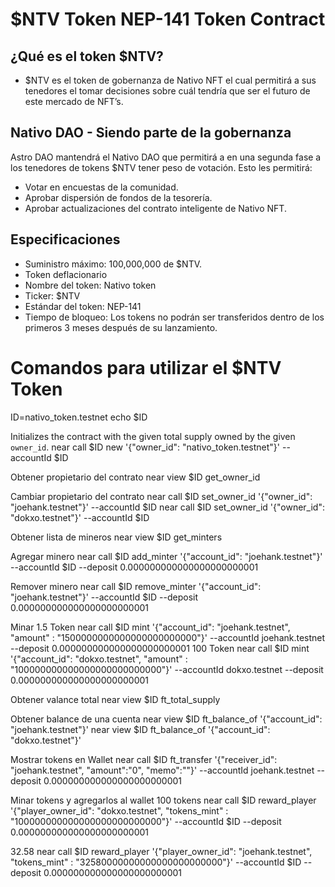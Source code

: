 # $NTV Token NEP-141 Token Contract

## ¿Qué es el token $NTV?

* $NTV es el token de gobernanza de Nativo NFT el cual permitirá a sus tenedores el tomar decisiones sobre cuál tendría que ser el futuro de este mercado de NFT’s.

## Nativo DAO - Siendo parte de la gobernanza
Astro DAO mantendrá el Nativo DAO que permitirá a en una segunda fase a los tenedores de tokens $NTV tener peso de votación. Esto les permitirá:
* Votar en encuestas de la comunidad.
* Aprobar dispersión de fondos de la tesorería.
* Aprobar actualizaciones del contrato inteligente de Nativo NFT.

## Especificaciones
* Suministro máximo: 100,000,000 de $NTV.
* Token deflacionario
* Nombre del token: Nativo token
* Ticker: $NTV
* Estándar del token: NEP-141
* Tiempo de bloqueo: Los tokens no podrán ser transferidos dentro de los primeros 3 meses después de su lanzamiento.

# Comandos para utilizar el $NTV Token

ID=nativo_token.testnet
echo $ID

Initializes the contract with the given total supply owned by the given `owner_id`.
near call $ID new '{"owner_id": "nativo_token.testnet"}' --accountId $ID

Obtener propietario del contrato
near view $ID get_owner_id

Cambiar propietario del contrato
near call $ID set_owner_id '{"owner_id": "joehank.testnet"}' --accountId $ID
near call $ID set_owner_id '{"owner_id": "dokxo.testnet"}' --accountId $ID

Obtener lista de mineros
near view $ID get_minters

Agregar minero
near call $ID add_minter '{"account_id": "joehank.testnet"}' --accountId $ID --deposit 0.000000000000000000000001

Remover minero
near call $ID remove_minter '{"account_id": "joehank.testnet"}' --accountId $ID --deposit 0.000000000000000000000001

Minar
1.5 Token
near call $ID mint '{"account_id": "joehank.testnet", "amount" : "1500000000000000000000000"}' --accountId joehank.testnet --deposit 0.000000000000000000000001
100 Token
near call $ID mint '{"account_id": "dokxo.testnet", "amount" : "100000000000000000000000000"}' --accountId dokxo.testnet --deposit 0.000000000000000000000001

Obtener valance total
near view $ID ft_total_supply

Obtener balance de una cuenta
near view $ID ft_balance_of '{"account_id": "joehank.testnet"}'
near view $ID ft_balance_of '{"account_id": "dokxo.testnet"}'

Mostrar tokens en Wallet
near call $ID ft_transfer '{"receiver_id": "joehank.testnet", "amount":"0", "memo":""}' --accountId joehank.testnet --deposit 0.000000000000000000000001

Minar tokens y agregarlos al wallet
100 tokens
near call $ID reward_player '{"player_owner_id": "dokxo.testnet", "tokens_mint" : "100000000000000000000000000"}' --accountId $ID --deposit 0.000000000000000000000001

32.58
near call $ID reward_player '{"player_owner_id": "joehank.testnet", "tokens_mint" : "32580000000000000000000000"}' --accountId $ID --deposit 0.000000000000000000000001
